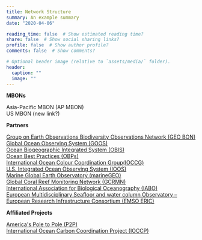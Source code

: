 ```yaml
---
title: Network Structure
summary: An example summary
date: "2020-04-06"

reading_time: false  # Show estimated reading time?
share: false  # Show social sharing links?
profile: false  # Show author profile?
comments: false  # Show comments?

# Optional header image (relative to `assets/media/` folder).
header:
  caption: ""
  image: ""
---
```


**MBONs**

Asia-Pacific MBON (AP MBON)<br>
US MBON (new link?)

**Partners**

[Group on Earth Observations Biodiversity Observations Network (GEO BON)](https://geobon.org/)<br>
[Global Ocean Observing System (GOOS)](http://ioc-goos.org/)<br>
[Ocean Biogeographic Integrated System (OBIS)](https://obis.org/)<br>
[Ocean Best Practices (OBPs)](https://www.oceanbestpractices.org/)<br>
[International Ocean Colour Coordination Group(IOCCG)](https://ioccg.org/)<br>
[U.S. Integrated Ocean Observing System (IOOS)](https://ioos.noaa.gov/)<br>
[Marine Global Earth Observatory (marineGEO)](https://marinegeo.si.edu/)<br>
[Global Coral Reef Monitoring Network (GCRMN)](https://gcrmn.net/)<br>
[International Association for Biological Oceanography (IABO)](http://www.iabo.org/)<br>
[European Multidisciplinary Seafloor and water column Observatory – European Research Infrastructure Consortium (EMSO ERIC)](http://emso.eu/)

**Affiliated Projects**

[America's Pole to Pole (P2P)](https://marinebon.org/pages/pole_to_pole/)<br>
[International Ocean Carbon Coordination Project (IOCCP)](http://www.ioccp.org/)
